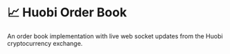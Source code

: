 # 📈 Huobi Order Book

An order book implementation with live web socket updates from the Huobi cryptocurrency exchange.

